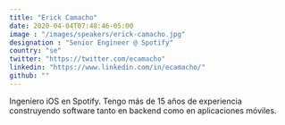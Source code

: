 ```yaml
---
title: "Erick Camacho"
date: 2020-04-04T07:48:46-05:00
image : "/images/speakers/erick-camacho.jpg"
designation : "Senior Engineer @ Spotify"
country: "se"
twitter: "https://twitter.com/ecamacho"
linkedin: "https://www.linkedin.com/in/ecamacho/"
github: ""
---
```


Ingeniero iOS en Spotify. Tengo más de 15 años de experiencia construyendo software tanto en backend como en aplicaciones móviles.